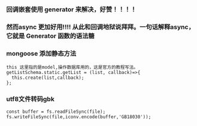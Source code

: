 ### 回调嵌套使用 generator 来解决，好赞！！！！
### 然而async 更加好用!!!! 从此和回调地狱说拜拜。一句话解释async，它就是 Generator 函数的语法糖



### mongoose 添加静态方法
``` 
this 这里指的是model,操作数据库用的，这是官方的教程写法。
getListSchema.static.getList = (list, callback)=>{
  this.create(list,callback);
};
```

### utf8文件转码gbk
```
const buffer = fs.readFileSync(file);
fs.writeFileSync(file,iconv.encode(buffer,'GB18030'));
```
